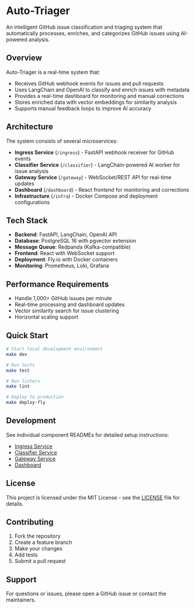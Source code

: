 # Auto-Triager

An intelligent GitHub issue classification and triaging system that automatically processes, enriches, and categorizes GitHub issues using AI-powered analysis.

## Overview

Auto-Triager is a real-time system that:
- Receives GitHub webhook events for issues and pull requests
- Uses LangChain and OpenAI to classify and enrich issues with metadata
- Provides a real-time dashboard for monitoring and manual corrections
- Stores enriched data with vector embeddings for similarity analysis
- Supports manual feedback loops to improve AI accuracy

## Architecture

The system consists of several microservices:

- **Ingress Service** (`/ingress`) - FastAPI webhook receiver for GitHub events
- **Classifier Service** (`/classifier`) - LangChain-powered AI worker for issue analysis
- **Gateway Service** (`/gateway`) - WebSocket/REST API for real-time updates
- **Dashboard** (`/dashboard`) - React frontend for monitoring and corrections
- **Infrastructure** (`/infra`) - Docker Compose and deployment configurations

## Tech Stack

- **Backend**: FastAPI, LangChain, OpenAI API
- **Database**: PostgreSQL 16 with pgvector extension
- **Message Queue**: Redpanda (Kafka-compatible)
- **Frontend**: React with WebSocket support
- **Deployment**: Fly.io with Docker containers
- **Monitoring**: Prometheus, Loki, Grafana

## Performance Requirements

- Handle 1,000+ GitHub issues per minute
- Real-time processing and dashboard updates
- Vector similarity search for issue clustering
- Horizontal scaling support

## Quick Start

```bash
# Start local development environment
make dev

# Run tests
make test

# Run linters
make lint

# Deploy to production
make deploy-fly
```

## Development

See individual component READMEs for detailed setup instructions:
- [Ingress Service](./ingress/README.md)
- [Classifier Service](./classifier/README.md)
- [Gateway Service](./gateway/README.md)
- [Dashboard](./dashboard/README.md)

## License

This project is licensed under the MIT License - see the [LICENSE](LICENSE) file for details.

## Contributing

1. Fork the repository
2. Create a feature branch
3. Make your changes
4. Add tests
5. Submit a pull request

## Support

For questions or issues, please open a GitHub issue or contact the maintainers.
